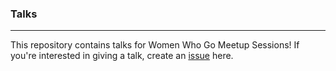 ### Talks
-----------------------------------------------------------
This repository contains talks for Women Who Go Meetup Sessions! If you're interested in giving a talk, create an [issue](https://github.com/wwgdelhi/Talks/issues) here.
